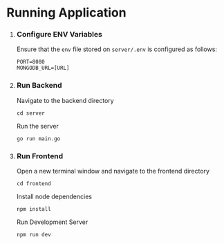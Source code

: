 # Running Application

1. ### Configure ENV Variables

   Ensure that the `env` file stored on `server/.env` is configured as follows:

   ```
   PORT=8080
   MONGODB_URL=[URL]
   ```

2. ### Run Backend

   Navigate to the backend directory

   ```
   cd server
   ```

   Run the server

   ```
   go run main.go
   ```

3. ### Run Frontend
   Open a new terminal window and navigate to the frontend directory
   ```
   cd frontend
   ```
   Install node dependencies
   ```
   npm install
   ```
   Run Development Server
   ```
   npm run dev
   ```

